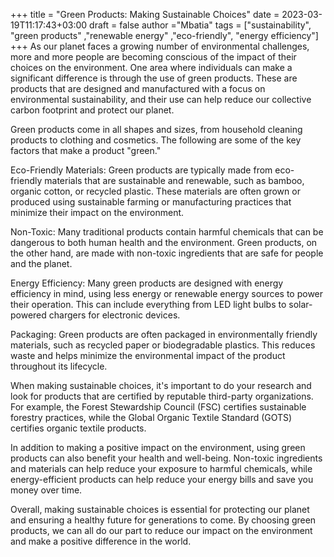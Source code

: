 +++
title = "Green Products: Making Sustainable Choices"
date = 2023-03-19T11:17:43+03:00
draft = false
author ="Mbatia"
tags = ["sustainability", "green products" ,"renewable energy" ,"eco-friendly", "energy efficiency"]
+++
As our planet faces a growing number of environmental challenges, more and more people are becoming conscious of the impact of their choices on the environment. One area where individuals can make a significant difference is through the use of green products. These are products that are designed and manufactured with a focus on environmental sustainability, and their use can help reduce our collective carbon footprint and protect our planet.

Green products come in all shapes and sizes, from household cleaning products to clothing and cosmetics. The following are some of the key factors that make a product "green."

Eco-Friendly Materials: Green products are typically made from eco-friendly materials that are sustainable and renewable, such as bamboo, organic cotton, or recycled plastic. These materials are often grown or produced using sustainable farming or manufacturing practices that minimize their impact on the environment.

Non-Toxic: Many traditional products contain harmful chemicals that can be dangerous to both human health and the environment. Green products, on the other hand, are made with non-toxic ingredients that are safe for people and the planet.

Energy Efficiency: Many green products are designed with energy efficiency in mind, using less energy or renewable energy sources to power their operation. This can include everything from LED light bulbs to solar-powered chargers for electronic devices.

Packaging: Green products are often packaged in environmentally friendly materials, such as recycled paper or biodegradable plastics. This reduces waste and helps minimize the environmental impact of the product throughout its lifecycle.

When making sustainable choices, it's important to do your research and look for products that are certified by reputable third-party organizations. For example, the Forest Stewardship Council (FSC) certifies sustainable forestry practices, while the Global Organic Textile Standard (GOTS) certifies organic textile products.

In addition to making a positive impact on the environment, using green products can also benefit your health and well-being. Non-toxic ingredients and materials can help reduce your exposure to harmful chemicals, while energy-efficient products can help reduce your energy bills and save you money over time.

Overall, making sustainable choices is essential for protecting our planet and ensuring a healthy future for generations to come. By choosing green products, we can all do our part to reduce our impact on the environment and make a positive difference in the world.


